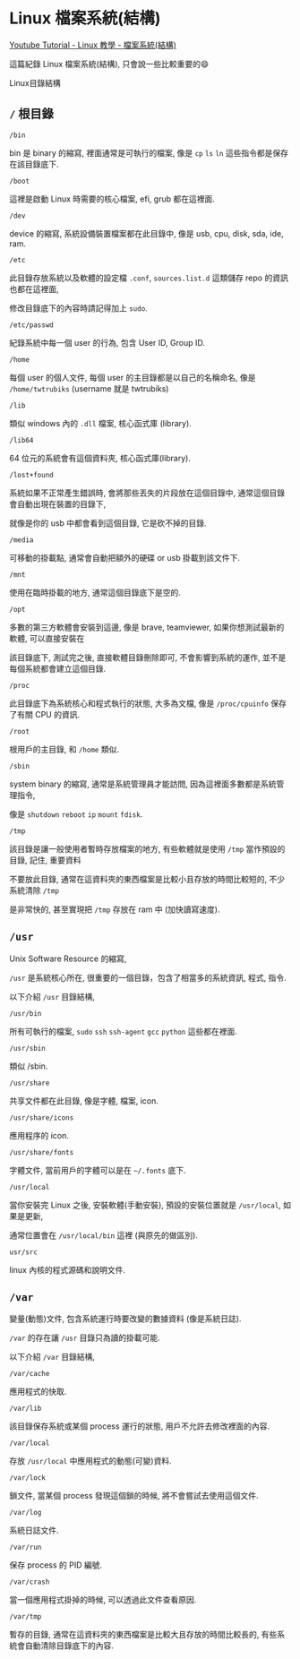 # Linux 檔案系統(結構)

[Youtube Tutorial - Linux 教學 - 檔案系統(結構)](https://youtu.be/C-1ebRFBiAI)

這篇紀錄 Linux 檔案系統(結構), 只會說一些比較重要的:smile:

Linux目錄結構

## `/` 根目錄

`/bin`

bin 是 binary 的縮寫, 裡面通常是可執行的檔案, 像是 `cp` `ls` `ln` 這些指令都是保存在該目錄底下.

`/boot`

這裡是啟動 Linux 時需要的核心檔案, efi, grub 都在這裡面.

`/dev`

device 的縮寫, 系統設備裝置檔案都在此目錄中, 像是 usb, cpu, disk, sda, ide, ram.

`/etc`

此目錄存放系統以及軟體的設定檔 `.conf`, `sources.list.d` 這類儲存 repo 的資訊也都在這裡面,

修改目錄底下的內容時請記得加上 `sudo`.

`/etc/passwd`

紀錄系統中每一個 user 的行為, 包含 User ID, Group ID.

`/home`

每個 user 的個人文件, 每個 user 的主目錄都是以自己的名稱命名, 像是 `/home/twtrubiks` (username 就是 twtrubiks)

`/lib`

類似 windows 內的 `.dll` 檔案, 核心函式庫 (library).

`/lib64`

64 位元的系統會有這個資料夾, 核心函式庫(library).

`/lost+found`

系統如果不正常產生錯誤時, 會將那些丟失的片段放在這個目錄中, 通常這個目錄會自動出現在裝置的目錄下,

就像是你的 usb 中都會看到這個目錄, 它是砍不掉的目錄.

`/media`

可移動的掛載點, 通常會自動把額外的硬碟 or usb 掛載到該文件下.

`/mnt`

使用在臨時掛載的地方, 通常這個目錄底下是空的.

`/opt`

多數的第三方軟體會安裝到這邊, 像是 brave, teamviewer, 如果你想測試最新的軟體, 可以直接安裝在

該目錄底下, 測試完之後, 直接軟體目錄刪除即可, 不會影響到系統的運作, 並不是每個系統都會建立這個目錄.

`/proc`

此目錄底下為系統核心和程式執行的狀態, 大多為文檔, 像是 `/proc/cpuinfo` 保存了有關 CPU 的資訊.

`/root`

根用戶的主目錄, 和 `/home` 類似.

`/sbin`

system binary 的縮寫, 通常是系統管理員才能訪問, 因為這裡面多數都是系統管理指令,

像是 `shutdown` `reboot` `ip` `mount` `fdisk`.

`/tmp`

該目錄是讓一般使用者暫時存放檔案的地方, 有些軟體就是使用 `/tmp` 當作預設的目錄, 記住, 重要資料

不要放此目錄, 通常在這資料夾的東西檔案是比較小且存放的時間比較短的, 不少系統清除 `/tmp`

是非常快的, 甚至實現把 `/tmp` 存放在 ram 中 (加快讀寫速度).

## `/usr`

Unix Software Resource 的縮寫,

`/usr` 是系統核心所在, 很重要的一個目錄，包含了相當多的系統資訊, 程式, 指令.

以下介紹 `/usr` 目錄結構,

`/usr/bin`

所有可執行的檔案, `sudo` `ssh` `ssh-agent` `gcc` `python` 這些都在裡面.

`/usr/sbin`

類似 /sbin.

`/usr/share`

共享文件都在此目錄, 像是字體, 檔案, icon.

`/usr/share/icons`

應用程序的 icon.

`/usr/share/fonts`

字體文件, 當前用戶的字體可以是在 `~/.fonts` 底下.

`/usr/local`

當你安裝完 Linux 之後, 安裝軟體(手動安裝), 預設的安裝位置就是 `/usr/local`, 如果是更新,

通常位置會在 `/usr/local/bin` 這裡 (與原先的做區別).

`usr/src`

linux 內核的程式源碼和說明文件.

## `/var`

變量(動態)文件, 包含系統運行時要改變的數據資料 (像是系統日誌).

`/var` 的存在讓 `/usr` 目錄只為讀的掛載可能.

以下介紹 `/var` 目錄結構,

`/var/cache`

應用程式的快取.

`/var/lib`

該目錄保存系統或某個 process 運行的狀態, 用戶不允許去修改裡面的內容.

`/var/local`

存放 `/usr/local` 中應用程式的動態(可變)資料.

`/var/lock`

鎖文件, 當某個 process 發現這個鎖的時候, 將不會嘗試去使用這個文件.

`/var/log`

系統日誌文件.

`/var/run`

保存 process 的 PID 編號.

`/var/crash`

當一個應用程式掛掉的時候, 可以透過此文件查看原因.

`/var/tmp`

暫存的目錄, 通常在這資料夾的東西檔案是比較大且存放的時間比較長的, 有些系統會自動清除目錄底下的內容.

